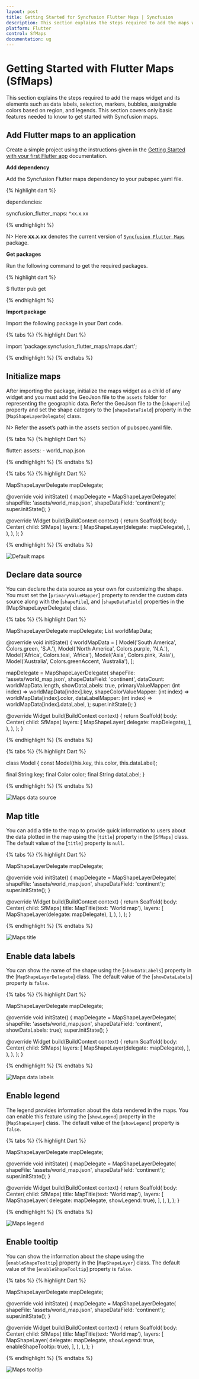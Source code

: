 ```yaml
---
layout: post
title: Getting Started for Syncfusion Flutter Maps | Syncfusion
description: This section explains the steps required to add the maps widget and its elements such as data labels, selection, markers, bubbles, and legends.
platform: Flutter
control: SfMaps
documentation: ug
---
```


# Getting Started with Flutter Maps (SfMaps)
This section explains the steps required to add the maps widget and its elements such as data labels, selection, markers, bubbles, assignable colors based on region, and legends. This section covers only basic features needed to know to get started with Syncfusion maps.

## Add Flutter maps to an application
Create a simple project using the instructions given in the [Getting Started with your first Flutter app](https://flutter.dev/docs/get-started/test-drive?tab=vscode#create-app) documentation.

**Add dependency**

Add the Syncfusion Flutter maps dependency to your pubspec.yaml file.

{% highlight dart %}

dependencies:

syncfusion_flutter_maps: ^xx.x.xx

{% endhighlight %}

N> Here **xx.x.xx** denotes the current version of [`Syncfusion Flutter Maps`](https://pub.dev/packages/syncfusion_flutter_maps/versions) package.

**Get packages**

Run the following command to get the required packages.

{% highlight dart %}

$ flutter pub get

{% endhighlight %}

**Import package**

Import the following package in your Dart code.

{% tabs %}
{% highlight Dart %}

import 'package:syncfusion_flutter_maps/maps.dart';

{% endhighlight %}
{% endtabs %}

## Initialize maps

After importing the package, initialize the maps widget as a child of any widget and you must add the GeoJson file to the `assets` folder for representing the geographic data. Refer the GeoJson file to the [`shapeFile`] property and set the shape category to the [`shapeDataField`] property in the [`MapShapeLayerDelegate`] class.

N> Refer the asset’s path in the assets section of pubspec.yaml file.

{% tabs %}
{% highlight Dart %}

flutter:
  assets:
    - world_map.json

{% endhighlight %}
{% endtabs %}

{% tabs %}
{% highlight Dart %}

MapShapeLayerDelegate mapDelegate;

@override
void initState() {
  mapDelegate = MapShapeLayerDelegate(
      shapeFile: 'assets/world_map.json',
      shapeDataField: 'continent');
  super.initState();
}

@override
Widget build(BuildContext context) {
  return Scaffold(
    body: Center(
      child: SfMaps(
        layers: <MapLayer>[
          MapShapeLayer(delegate: mapDelegate),
        ],
      ),
    ),
  );
}

{% endhighlight %}
{% endtabs %}

![Default maps](images/getting-started/default_maps.png)

## Declare data source

You can declare the data source as your own for customizing the shape. You must set the [`primaryValueMapper`] property to render the custom data source along with the [`shapeFile`], and [`shapeDataField`] properties in the [MapShapeLayerDelegate] class.

{% tabs %}
{% highlight Dart %}

MapShapeLayerDelegate mapDelegate;
List<Model> worldMapData;

@override
void initState() {
  worldMapData = <Model>[
    Model('South America', Colors.green, 'S.A.'),
    Model('North America', Colors.purple, 'N.A.'),
    Model('Africa', Colors.teal, 'Africa'),
    Model('Asia', Colors.pink, 'Asia'),
    Model('Australia', Colors.greenAccent, 'Australia'),
  ];

  mapDelegate = MapShapeLayerDelegate(
    shapeFile: 'assets/world_map.json',
    shapeDataField: 'continent',
    dataCount: worldMapData.length,
    showDataLabels: true,
    primaryValueMapper: (int index) => worldMapData[index].key,
    shapeColorValueMapper: (int index) => worldMapData[index].color,
    dataLabelMapper: (int index) => worldMapData[index].dataLabel,
  );
  super.initState();
}

@override
Widget build(BuildContext context) {
  return Scaffold(
    body: Center(
      child: SfMaps(
        layers: <MapLayer>[
          MapShapeLayer(
             delegate: mapDelegate),
        ],
      ),
    ),
  );
}

{% endhighlight %}
{% endtabs %}

{% tabs %}
{% highlight Dart %}

class Model {
  const Model(this.key, this.color, this.dataLabel);

  final String key;
  final Color color;
  final String dataLabel;
}

{% endhighlight %}
{% endtabs %}

![Maps data source](images/getting-started/maps_data_source.png)

## Map title

You can add a title to the map to provide quick information to users about the data plotted in the map using the [`title`] property in the [`SfMaps`] class. The default value of the [`title`] property is `null`.

{% tabs %}
{% highlight Dart %}

MapShapeLayerDelegate mapDelegate;

@override
void initState() {
  mapDelegate = MapShapeLayerDelegate(
      shapeFile: 'assets/world_map.json',
      shapeDataField: 'continent');
  super.initState();
}

@override
Widget build(BuildContext context) {
  return Scaffold(
    body: Center(
      child: SfMaps(
        title: MapTitle(text: 'World map'),
        layers: <MapLayer>[
          MapShapeLayer(delegate: mapDelegate),
        ],
      ),
    ),
  );
}

{% endhighlight %}
{% endtabs %}

![Maps title](images/getting-started/maps_title.png)

## Enable data labels

You can show the name of the shape using the [`showDataLabels`] property in the [`MapShapeLayerDelegate`] class. The default value of the [`showDataLabels`] property is `false`.

{% tabs %}
{% highlight Dart %}

MapShapeLayerDelegate mapDelegate;

@override
void initState() {
  mapDelegate = MapShapeLayerDelegate(
      shapeFile: 'assets/world_map.json',
      shapeDataField: 'continent',
      showDataLabels: true);
  super.initState();
}

@override
Widget build(BuildContext context) {
  return Scaffold(
    body: Center(
      child: SfMaps(
        layers: <MapLayer>[
          MapShapeLayer(delegate: mapDelegate),
        ],
      ),
    ),
  );
}

{% endhighlight %}
{% endtabs %}

![Maps data labels](images/getting-started/maps_data_labels.png)

## Enable legend

The legend provides information about the data rendered in the maps. You can enable this feature using the [`showLegend`] property in the [`MapShapeLayer`] class. The default value of the [`showLegend`] property is `false`.

{% tabs %}
{% highlight Dart %}

MapShapeLayerDelegate mapDelegate;

@override
void initState() {
  mapDelegate = MapShapeLayerDelegate(
      shapeFile: 'assets/world_map.json',
      shapeDataField: 'continent');
  super.initState();
}

@override
Widget build(BuildContext context) {
  return Scaffold(
    body: Center(
      child: SfMaps(
        title: MapTitle(text: 'World map'),
        layers: <MapLayer>[
          MapShapeLayer(
              delegate: mapDelegate,
              showLegend: true),
        ],
      ),
    ),
  );
}

{% endhighlight %}
{% endtabs %}

![Maps legend](images/getting-started/maps_legend.png)

## Enable tooltip

You can show the information about the shape using the [`enableShapeTooltip`] property in the [`MapShapeLayer`] class. The default value of the [`enableShapeTooltip`] property is `false`.

{% tabs %}
{% highlight Dart %}

MapShapeLayerDelegate mapDelegate;

@override
void initState() {
  mapDelegate = MapShapeLayerDelegate(
      shapeFile: 'assets/world_map.json',
      shapeDataField: 'continent');
  super.initState();
}

@override
Widget build(BuildContext context) {
  return Scaffold(
    body: Center(
      child: SfMaps(
        title: MapTitle(text: 'World map'),
        layers: <MapLayer>[
          MapShapeLayer(
              delegate: mapDelegate,
              showLegend: true,
              enableShapeTooltip: true),
        ],
      ),
    ),
  );
}

{% endhighlight %}
{% endtabs %}

![Maps tooltip](images/getting-started/maps_tooltip.png)
